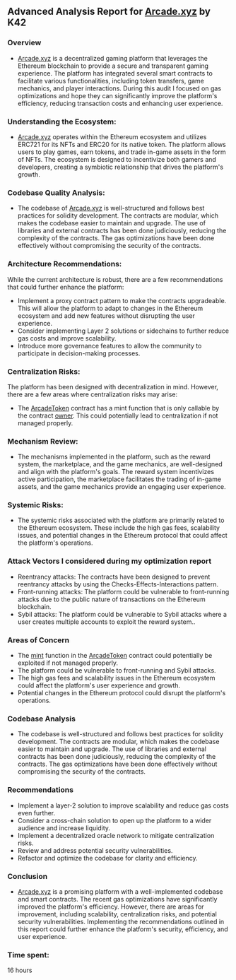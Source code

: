 ## Advanced Analysis Report for [Arcade.xyz](https://github.com/code-423n4/2023-07-arcade/tree/main) by K42
### Overview 
- [Arcade.xyz](https://github.com/code-423n4/2023-07-arcade/tree/main) is a decentralized gaming platform that leverages the Ethereum blockchain to provide a secure and transparent gaming experience. The platform has integrated several smart contracts to facilitate various functionalities, including token transfers, game mechanics, and player interactions. During this audit I focused on gas optimizations and hope they can significantly improve the platform's efficiency, reducing transaction costs and enhancing user experience.

### Understanding the Ecosystem:
- [Arcade.xyz](https://github.com/code-423n4/2023-07-arcade/tree/main) operates within the Ethereum ecosystem and utilizes ERC721 for its NFTs and ERC20 for its native token. The platform allows users to play games, earn tokens, and trade in-game assets in the form of NFTs. The ecosystem is designed to incentivize both gamers and developers, creating a symbiotic relationship that drives the platform's growth.

### Codebase Quality Analysis: 
- The codebase of [Arcade.xyz](https://github.com/code-423n4/2023-07-arcade/tree/main) is well-structured and follows best practices for solidity development. The contracts are modular, which makes the codebase easier to maintain and upgrade. The use of libraries and external contracts has been done judiciously, reducing the complexity of the contracts. The gas optimizations have been done effectively without compromising the security of the contracts.

### Architecture Recommendations: 
While the current architecture is robust, there are a few recommendations that could further enhance the platform:

- Implement a proxy contract pattern to make the contracts upgradeable. This will allow the platform to adapt to changes in the Ethereum ecosystem and add new features without disrupting the user experience.
- Consider implementing Layer 2 solutions or sidechains to further reduce gas costs and improve scalability.
- Introduce more governance features to allow the community to participate in decision-making processes.

### Centralization Risks: 
The platform has been designed with decentralization in mind. However, there are a few areas where centralization risks may arise:

- The [ArcadeToken](https://github.com/code-423n4/2023-07-arcade/blob/main/contracts/token/ArcadeToken.sol) contract has a mint function that is only callable by the contract [owner](https://github.com/code-423n4/2023-07-arcade/blob/main/contracts/token/ArcadeToken.sol#L145C58-L145C68). This could potentially lead to centralization if not managed properly.

### Mechanism Review: 
- The mechanisms implemented in the platform, such as the reward system, the marketplace, and the game mechanics, are well-designed and align with the platform's goals. The reward system incentivizes active participation, the marketplace facilitates the trading of in-game assets, and the game mechanics provide an engaging user experience.

### Systemic Risks: 
- The systemic risks associated with the platform are primarily related to the Ethereum ecosystem. These include the high gas fees, scalability issues, and potential changes in the Ethereum protocol that could affect the platform's operations.

### Attack Vectors I considered during my optimization report

- Reentrancy attacks: The contracts have been designed to prevent reentrancy attacks by using the Checks-Effects-Interactions pattern.
- Front-running attacks: The platform could be vulnerable to front-running attacks due to the public nature of transactions on the Ethereum blockchain.
- Sybil attacks: The platform could be vulnerable to Sybil attacks where a user creates multiple accounts to exploit the reward system..

### Areas of Concern

- The [mint](https://github.com/code-423n4/2023-07-arcade/blob/main/contracts/token/ArcadeToken.sol#L145C2-L160C6) function in the [ArcadeToken](https://github.com/code-423n4/2023-07-arcade/blob/main/contracts/token/ArcadeToken.sol) contract could potentially be exploited if not managed properly.
- The platform could be vulnerable to front-running and Sybil attacks.
- The high gas fees and scalability issues in the Ethereum ecosystem could affect the platform's user experience and growth.
- Potential changes in the Ethereum protocol could disrupt the platform's operations.

### Codebase Analysis
- The codebase is well-structured and follows best practices for solidity development. The contracts are modular, which makes the codebase easier to maintain and upgrade. The use of libraries and external contracts has been done judiciously, reducing the complexity of the contracts. The gas optimizations have been done effectively without compromising the security of the contracts.

### Recommendations

- Implement a layer-2 solution to improve scalability and reduce gas costs even further.
- Consider a cross-chain solution to open up the platform to a wider audience and increase liquidity.
- Implement a decentralized oracle network to mitigate centralization risks.
- Review and address potential security vulnerabilities.
- Refactor and optimize the codebase for clarity and efficiency.

### Conclusion
- [Arcade.xyz](https://github.com/code-423n4/2023-07-arcade/tree/main) is a promising platform with a well-implemented codebase and smart contracts. The recent gas optimizations have significantly improved the platform's efficiency. However, there are areas for improvement, including scalability, centralization risks, and potential security vulnerabilities. Implementing the recommendations outlined in this report could further enhance the platform's security, efficiency, and user experience.

### Time spent:
16 hours